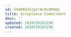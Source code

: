 ```yaml
---
id: GH4W9S3XJg2r8v0LN9mQ2
title: Acceptance Commitment
desc: ''
updated: 1639759165198
created: 1639759165198
---
```



